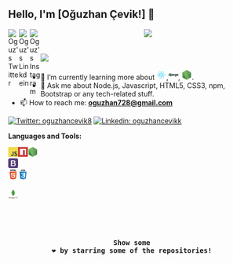 

## Hello, I'm [Oğuzhan Çevik!] 👋


<a href="https://twitter.com/oguzhancevik8">
  <img align="left" alt="Oguz's Twitter" width="22px" src="https://i.ibb.co/tpVKV2d/twitter.png" />
</a>
<a href="https://www.linkedin.com/in/oguzhancevikk/">
  <img align="left" alt="Oguz's Linkdein" width="22px" src="https://i.ibb.co/bR16w11/linkedin.png" />
</a>


<a href="https://www.instagram.com/oquzzzzz/">
  <img align="left" alt="Oguz's Instagram" width="22px" src="https://i.ibb.co/tpNXXHF/instagram-1.png" />
</a>


</a>
<div align="center">
 <img src="https://media.giphy.com/media/VDB85YZsrqMXx3c7DE/giphy.gif" />
  </div>
<br/>




 



![](https://komarev.com/ghpvc/?username=worm-codes&color=yellow)
<br/>



- 🌱 I’m currently learning more about <img><img height="20" src="https://raw.githubusercontent.com/github/explore/80688e429a7d4ef2fca1e82350fe8e3517d3494d/topics/react/react.png"></img>,<img><img height="20" src="https://raw.githubusercontent.com/github/explore/80688e429a7d4ef2fca1e82350fe8e3517d3494d/topics/django/django.png"></img>, <img><img height="20" src="https://raw.githubusercontent.com/github/explore/80688e429a7d4ef2fca1e82350fe8e3517d3494d/topics/nodejs/nodejs.png"></img>.
- 💬 Ask me about Node.js, Javascript, HTML5, CSS3, npm, Bootstrap or any tech-related stuff.
- 📫 How to reach me: **oguzhan728@gmail.com**


[![Twitter: oguzhancevik8](https://img.shields.io/twitter/follow/oguzhancevik8?style=social)](https://twitter.com/oguzhancevik8)
[![Linkedin: oguzhancevikk](https://img.shields.io/badge/-oguzhancevikk-blue?style=flat-square&logo=Linkedin&logoColor=white&link=https://www.linkedin.com/in/oguzhancevikk/)](https://www.linkedin.com/in/oguzhancevikk/)




**Languages and Tools:**  



<code><img><img height="20" src="https://raw.githubusercontent.com/github/explore/80688e429a7d4ef2fca1e82350fe8e3517d3494d/topics/javascript/javascript.png"></img></code><code><img height="20" src="https://raw.githubusercontent.com/github/explore/80688e429a7d4ef2fca1e82350fe8e3517d3494d/topics/npm/npm.png"></code><code><img height="20" src="https://raw.githubusercontent.com/github/explore/80688e429a7d4ef2fca1e82350fe8e3517d3494d/topics/nodejs/nodejs.png">
<code><img height="20" src="https://raw.githubusercontent.com/github/explore/80688e429a7d4ef2fca1e82350fe8e3517d3494d/topics/bootstrap/bootstrap.png"></code>
<code><img height="20" src="https://raw.githubusercontent.com/github/explore/80688e429a7d4ef2fca1e82350fe8e3517d3494d/topics/html/html.png"></code><code><img height="20" src="https://raw.githubusercontent.com/github/explore/80688e429a7d4ef2fca1e82350fe8e3517d3494d/topics/css/css.png"></code> <code>
<a href="https://www.mongodb.com/" target="_blank"> <img src="https://raw.githubusercontent.com/devicons/devicon/master/icons/mongodb/mongodb-original-wordmark.svg" alt="mongodb" width="20" height="20"/> </a></code>








<div align="center">

### Show some ❤️ by starring some of the repositories!

</div>






























